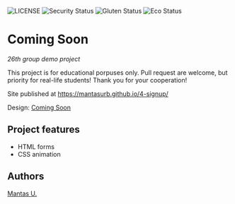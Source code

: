 ![LICENSE](https://img.shields.io/badge/license-MIT-blue.svg?style=flat-square)
![Security Status](https://img.shields.io/security-headers?label=Security&url=https%3A%2F%2Fgithub.com&style=flat-square)
![Gluten Status](https://img.shields.io/badge/Gluten-Free-green.svg)
![Eco Status](https://img.shields.io/badge/ECO-Friendly-green.svg)

# Coming Soon
_26th group demo project_

This project is for educational porpuses only. Pull request are welcome, but priority for real-life students! Thank you for your cooperation!

Site published at https://mantasurb.github.io/4-signup/

Design: [Coming Soon](https://cdn.discordapp.com/attachments/648536139677958156/648860801997996052/day1dr.png)

## Project features

- HTML forms
- CSS animation

## Authors

[Mantas U.](https://github.com/MantasUrb)

